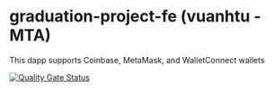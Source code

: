 # graduation-project-fe (vuanhtu - MTA)

This dapp supports Coinbase, MetaMask, and WalletConnect wallets

[![Quality Gate Status](https://sonarcloud.io/api/project_badges/measure?project=tuvuanh27_graduation-project-fe&metric=alert_status)](https://sonarcloud.io/summary/new_code?id=tuvuanh27_graduation-project-fe)
